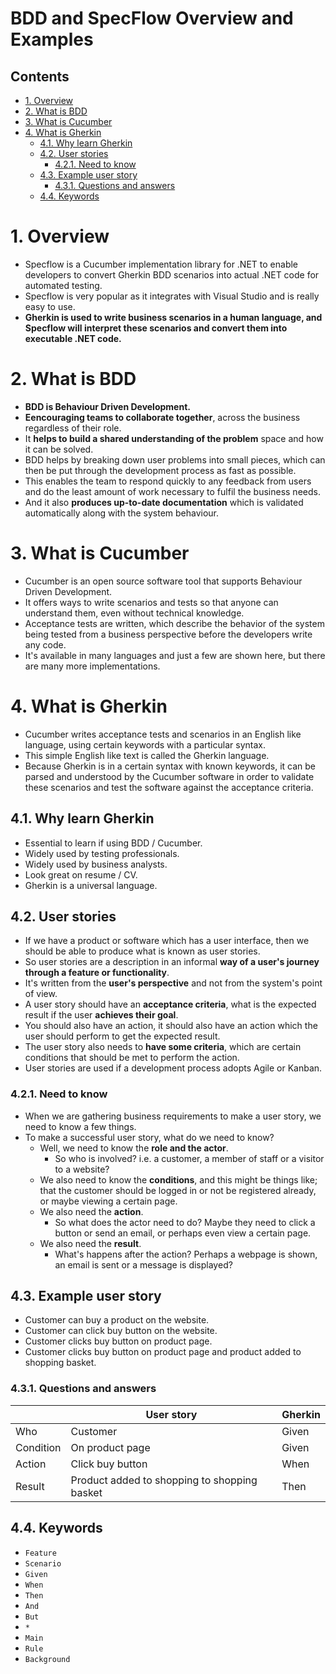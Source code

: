 # BDD and SpecFlow Overview and Examples <!-- omit in toc -->

## Contents <!-- omit in toc -->

- [1. Overview](#1-overview)
- [2. What is BDD](#2-what-is-bdd)
- [3. What is Cucumber](#3-what-is-cucumber)
- [4. What is Gherkin](#4-what-is-gherkin)
  - [4.1. Why learn Gherkin](#41-why-learn-gherkin)
  - [4.2. User stories](#42-user-stories)
    - [4.2.1. Need to know](#421-need-to-know)
  - [4.3. Example user story](#43-example-user-story)
    - [4.3.1. Questions and answers](#431-questions-and-answers)
  - [4.4. Keywords](#44-keywords)

# 1. Overview

- Specflow is a Cucumber implementation library for .NET to enable developers to convert Gherkin BDD scenarios into actual .NET code for automated testing.
- Specflow is very popular as it integrates with Visual Studio and is really easy to use.
- **Gherkin is used to write business scenarios in a human language, and Specflow will interpret these scenarios and convert them into executable .NET code.**

# 2. What is BDD

- **BDD is Behaviour Driven Development.**
- **Eencouraging teams to collaborate together**, across the business regardless of their role.
- It **helps to build a shared understanding of the problem** space and how it can be solved.
- BDD helps by breaking down user problems into small pieces, which can then be put through the development process as fast as possible.
- This enables the team to respond quickly to any feedback from users and do the least amount of work necessary to fulfil the business needs.
- And it also **produces up-to-date documentation** which is validated automatically along with the system behaviour.

# 3. What is Cucumber

- Cucumber is an open source software tool that supports Behaviour Driven Development.
- It offers ways to write scenarios and tests so that anyone can understand them, even without technical knowledge.
- Acceptance tests are written, which describe the behavior of the system being tested from a business perspective before the developers write any code.
- It's available in many languages and just a few are shown here, but there are many more implementations.

# 4. What is Gherkin

- Cucumber writes acceptance tests and scenarios in an English like language, using certain keywords with a particular syntax.
- This simple English like text is called the Gherkin language.
- Because Gherkin is in a certain syntax with known keywords, it can be parsed and understood by the Cucumber software in order to validate these scenarios and test the software against the acceptance criteria.

## 4.1. Why learn Gherkin

- Essential to learn if using BDD / Cucumber.
- Widely used by testing professionals.
- Widely used by business analysts.
- Look great on resume / CV.
- Gherkin is a universal language.

## 4.2. User stories

- If we have a product or software which has a user interface, then we should be able to produce what is known as user stories.
- So user stories are a description in an informal **way of a user's journey through a feature or functionality**.
- It's written from the **user's perspective** and not from the system's point of view.
- A user story should have an **acceptance criteria**, what is the expected result if the user **achieves their goal**.
- You should also have an action, it should also have an action which the user should perform to get the expected result.
- The user story also needs to **have some criteria**, which are certain conditions that should be met to perform the action.
- User stories are used if a development process adopts Agile or Kanban.

### 4.2.1. Need to know

- When we are gathering business requirements to make a user story, we need to know a few things.
- To make a successful user story, what do we need to know?
  - Well, we need to know the **role and the actor**.
    - So who is involved? i.e. a customer, a member of staff or a visitor to a website?
  - We also need to know the **conditions**, and this might be things like; that the customer should be logged in or not be registered already, or maybe viewing a certain page.
  - We also need the **action**.
    - So what does the actor need to do? Maybe they need to click a button or send an email, or perhaps even view a certain page.
  - We also need the **result**.
    - What's happens after the action? Perhaps a webpage is shown, an email is sent or a message is displayed?

## 4.3. Example user story

- Customer can buy a product on the website.
- Customer can click buy button on the website.
- Customer clicks buy button on product page.
- Customer clicks buy button on product page and product added to shopping basket.

### 4.3.1. Questions and answers

|           | User story                                   | Gherkin |
| --------- | -------------------------------------------- | ------- |
| Who       | Customer                                     | Given   |
| Condition | On product page                              | Given   |
| Action    | Click buy button                             | When    |
| Result    | Product added to shopping to shopping basket | Then    |

## 4.4. Keywords

- `Feature`
- `Scenario`
- `Given`
- `When`
- `Then`
- `And`
- `But`
- `*`
- `Main`
- `Rule`
- `Background`
